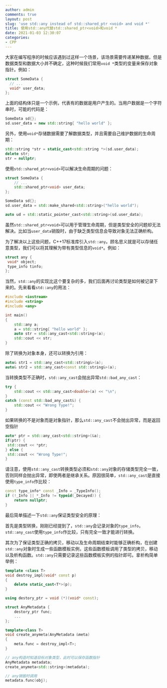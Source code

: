 ```yaml
---
author: admin
comments: true
layout: post
slug: 'use std::any instead of std::shared_ptr <void> and void *'
title: 使用std::any代替std::shared_ptr<void>和void *
date: 2021-01-03 12:30:07
categories:
- CPP
---
```


大家在编写程序的时候应该遇到过这样一个场景，该场景需要传递某种数据，但是数据类型和数据大小并不确定，这种时候我们常用`void *`类型的变量来保存对象指针。例如：

``` c++
struct SomeData { 
  // ... 
  void* user_data; 
};
```

上面的结构体只是一个示例，代表有的数据是用户产生的。当用户数据是一个字符串时，可能的代码是：

``` c++
SomeData sd{};
sd.user_data = new std::string{ "hello world" };
```

另外，使用`void*`存储数据需要了解数据类型，并且需要自己维护数据的生命周期：

``` c++
std::string *str = static_cast<std::string *>(sd.user_data);
delete str;
str = nullptr;
```

使用`std::shared_ptr<void>`可以解决生命周期的问题：

``` c++
struct SomeData {
	// ... 
	std::shared_ptr<void> user_data;
};

SomeData sd{};
sd.user_data = std::make_shared<std::string>("hello world");

auto ud = std::static_pointer_cast<std::string>(sd.user_data);
```

虽然`std::shared_ptr<void>`可以用于管理生命周期，但是类型安全的问题却无法解决。比如当`user_data`销毁时，由于缺乏类型信息会导致对象无法正确析构。

为了解决以上这些问题，C++17标准库引入`std::any`。顾名思义就是可以存储任意类型，我们可以将其理解为带有类型信息的`void*`。例如：

``` c++
struct any {
 void* object;
 type_info tinfo;
};
```

当然，`std::any`的实现比这个要复杂的多，我们后面再讨论类型是如何被记录下来的。先来看看`std::any`的用法：

``` c++
#include <iostream>
#include <string>
#include <any>

int main()
{
	std::any a;
	a = std::string{ "hello world" };
	auto str = std::any_cast<std::string>(a);
	std::cout << str;
}
```

除了转换为对象本身，还可以转换为引用：

``` c++
auto& str1 = std::any_cast<std::string&>(a);
auto& str2 = std::any_cast<const std::string&>(a);
```

当转换类型不正确时，`std::any_cast`会抛出异常`std::bad_any_cast`：

``` c++
try {
	std::cout << std::any_cast<double>(a) << "\n";
}
catch (const std::bad_any_cast&) {
	std::cout << "Wrong Type!";
}
```

如果转换的不是对象而是对象指针，那么`std::any_cast`不会抛出异常，而是返回空指针

``` c++
auto* ptr = std::any_cast<std::string>(&a);
if(ptr) {
 std::cout << *ptr;
} else {
 std::cout << "Wrong Type!";
}
```

请注意，使用`std::any_cast`转换类型必须和`std::any`对象的存储类型完全一致，否则同样会抛出异常，即使两者是继承关系。原因很简单，`std::any_cast`是直接使用`type_info`作比较：

``` c++
const type_info* const _Info = _TypeInfo();
if (!_Info || *_Info != typeid(_Decayed)) {
    return nullptr;
}
```

最后简单描述一下`std::any`保证类型安全的原理：

首先是类型转换，刚刚已经提到了，`std::any`会记录对象的`type_info`，`std::any_cast`使用`type_info`作比较，只有完全一致才能进行转换。

其次为了保证类型正确的拷贝，移动以及生命周期结束时能够正确析构，在创建`std::any`对象时生成一些函数模板实例，这些函数模板调用了类型的拷贝，移动以及析构函数。`std::any`只需要记录这些函数模板实例的指针即可。拿析构简单举例：

``` c++
template <class T>
void destroy_impl(void* const p)
{
	delete static_cast<T*>(p);
}

using destory_ptr = void (*)(void* const);

struct AnyMetadata {
	destory_ptr func;
    ...
};

template<class T>
void create_anymeta(AnyMetadata &meta)
{
	meta.func = destroy_impl<T>;
}

// any构造时知道目标对象类型，此时可以保存函数指针
AnyMetadata metadata;
create_anymeta<std::string>(metadata);

// any销毁时调用
metadata.func(obj);
```



